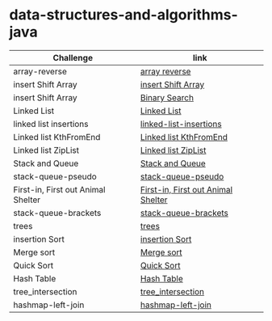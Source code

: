 # data-structures-and-algorithms-java

Challenge | link 
---------|------
array-reverse | [array reverse ](https://github.com/Dima-Zeklam/data-structures-and-algorithms-java/blob/array-reverse/array-reverse/README.md)
insert Shift Array | [insert Shift Array](https://github.com/Dima-Zeklam/data-structures-and-algorithms-java/blob/array-insert-shift/array-insert-shift/README.md)
insert Shift Array | [Binary Search](https://github.com/Dima-Zeklam/data-structures-and-algorithms-java/blob/main/array-binary-search/README.md)
Linked List | [Linked List](https://github.com/Dima-Zeklam/data-structures-and-algorithms-java/blob/linked-list/linked-list/README.md)
linked list insertions | [linked-list-insertions](https://github.com/Dima-Zeklam/data-structures-and-algorithms-java/blob/linked-list-insertions/linked-list/README.md)
Linked list KthFromEnd |  [Linked list KthFromEnd ](https://github.com/Dima-Zeklam/data-structures-and-algorithms-java/blob/linked-list-kth/linked-list/README.md)
Linked list ZipList |  [Linked list ZipList ](https://github.com/Dima-Zeklam/data-structures-and-algorithms-java/tree/linked-list-zip/linked-list#readme)
Stack and Queue |  [Stack and Queue](https://github.com/Dima-Zeklam/data-structures-and-algorithms-java/blob/stack-and-queue/stack-queue/README.md)
stack-queue-pseudo | [stack-queue-pseudo](https://github.com/Dima-Zeklam/data-structures-and-algorithms-java/blob/main/stack-queue/README.md)
First-in, First out Animal Shelter | [First-in, First out Animal Shelter](https://github.com/Dima-Zeklam/data-structures-and-algorithms-java/blob/stack-queue-animal-shelter/stack-queue/README.md)
stack-queue-brackets | [stack-queue-brackets](https://github.com/Dima-Zeklam/data-structures-and-algorithms-java/blob/stack-queue-brackets/stack-queue/README.md)
trees | [trees](https://github.com/Dima-Zeklam/data-structures-and-algorithms-java/blob/main/trees/README.md)
insertion Sort | [insertion Sort](https://github.com/Dima-Zeklam/data-structures-and-algorithms-java/tree/insertion_sort/insertionSort#readme)
Merge sort | [Merge sort](https://github.com/Dima-Zeklam/data-structures-and-algorithms-java/blob/merge_sort/mergeSort/README.md)
Quick Sort | [Quick Sort](https://github.com/Dima-Zeklam/data-structures-and-algorithms-java/blob/quick_sort/quickSort/README.md)
Hash Table |[Hash Table](https://github.com/Dima-Zeklam/data-structures-and-algorithms-java/blob/hashtable/hashtable/README.md)
tree_intersection | [tree_intersection](https://github.com/Dima-Zeklam/data-structures-and-algorithms-java/blob/tree_intersection/TreeIntersection/README.md)
hashmap-left-join | [hashmap-left-join](https://github.com/Dima-Zeklam/data-structures-and-algorithms-java/blob/hashmap-left-join/Hash_table/README.md)